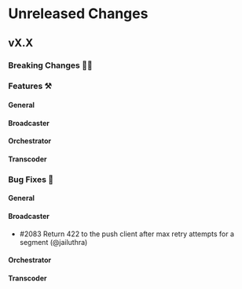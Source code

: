 # Unreleased Changes

## vX.X

### Breaking Changes 🚨🚨

### Features ⚒

#### General

#### Broadcaster

#### Orchestrator

#### Transcoder

### Bug Fixes 🐞

#### General

#### Broadcaster

- \#2083 Return 422 to the push client after max retry attempts for a segment (@jailuthra)

#### Orchestrator

#### Transcoder
